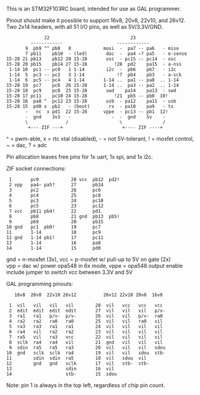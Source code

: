 This is an STM32F103RC board, intended for use as GAL programmer.

Pinout should make it possible to support 16v8, 20v8, 22v10, and 26v12.  
Two 2x14 headers, with all 51 I/O pins, as well as 5V/3.3V/GND.

                  J2                              J3
             ------------                    ------------
           9  pb9 ^^ pb8   8            mosi  -  pa7 -- pa6   - miso
           7 pb11    pb10  - (led)       dac  -  pa4 ~? pa5   - e-sense
    15-28 21 pb13    pb12 28 15-28       osc  - pc15 -- pc14  - osc
    15-28 20 pb15    pb14 27 15-28          !28  pd2    pa15  - a-nss
     1-14 10  pc1 -- pc0   1 1-14        i2c  -  pb6    pb7   - i2c
     1-14  5  pc3 -- pc2   3 1-14            !7  pb4    pb3   - a-sck
     1-14  6  pc5 -- pc4   4 1-14       1-14 ..  pa1 -- pa0  .. 1-14
    15-28 19  pc7    pc6  26 15-28      1-14 ..  pa3 -- pa2  .. 1-14
    15-28 18  pc9    pc8  25 15-28       swd    pa14    pa13  - swd
    15-28 17 pc11    pc10 24 15-28          !21  pb5 -- pb0  10!
    15-28 16  pa8 ^  pc12 23 15-28       usb  - pa12    pa11  - usb
    15-28 15  pd0 x  pb2   - (boot)       rx  - pa10    pa9   - tx
           -   nc  x pd1  22 15-28      vppe  - pc13 -- pb1  12!
           -  gnd    3v3   -               -  -  gnd    5v    -
           \              /                   \               /
            +--- ZIF ---+                      +---- ZIF ----+

^ = pwm-able, x = rtc xtal (disabled), - = not 5V-tolerant,
! = mosfet control, ~ = dac, ? = adc

Pin allocation leaves free pins for 1x uart, 1x spi, and 1x i2c.

ZIF socket connections:

     1       pc0            28 vcc  pb12  pd2!
     2 vpp   pa4~ pa5?      27      pb14 
     3       pc2            26      pc6  
     4       pc4            25      pc8  
     5       pc3            24      pc10 
     6       pc5            23      pc12 
     7 vcc   pb11 pb4!      22      pd1  
     8       pb8            21 gnd  pb13  pb5!
     9       pb9            20      pb15 
    10 gnd   pc1  pb0!      19      pc7  
    11       1-14           18      pc9  
    12 gnd   1-14 pb1!      17      pc11 
    13       1-14           16      pa8  
    14       1-14           15      pd0  

gnd = n-mosfet (3x), vcc = p-mosfet w/ pull-up to 5V on gate (2x)  
vpp = dac w/ power opa548 in 6x mode, vppe = opa548 output enable  
include jumper to switch vcc between 3.3V and 5V

GAL programming pinouts:

       16v8  20v8  22v10 26v12          26v12 22v10 20v8  16v8

     1  vil   vil   vil   vil        28  vil   vcc   vcc   vcc
     2  edit  edit  edit  edit       27  vil   vil   vil   p/v-
     3  ra1   ra1   p/v-  p/v-       26  vil   vil   p/v-  ra0
     4  ra2   ra2   ra0   ra0        25  vil   vil   ra0   vil
     5  ra3   ra3   ra1   ra1        24  vil   vil   vil   vil
     6  ra4   vil   ra2   ra2        23  vil   vil   vil   vil
     7  ra5   vil   ra3   vcc        22  vil   vil   vil   vil
     8  sclk  ra4   ra4   vil        21  gnd   vil   vil   vil
     9  sdin  ra5   ra5   ra3        20  vil   vil   vil   sdou
    10  gnd   sclk  sclk  ra4        19  vil   vil   sdou  stb-
    11        sdin  sdin  ra5        18  vil   sdou  vil
    12        gnd   gnd   sclk       17  vil   stb-  stb-
    13                    sdin       16  vil
    14                    stb-       15  sdou

Note: pin 1 is always in the top left, regardless of chip pin count.
